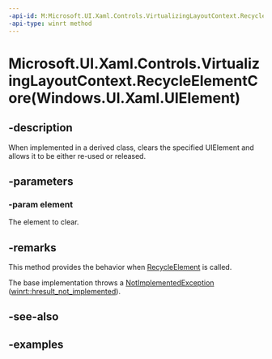 ```yaml
---
-api-id: M:Microsoft.UI.Xaml.Controls.VirtualizingLayoutContext.RecycleElementCore(Windows.UI.Xaml.UIElement)
-api-type: winrt method
---
```


# Microsoft.UI.Xaml.Controls.VirtualizingLayoutContext.RecycleElementCore(Windows.UI.Xaml.UIElement)

<!--
protected virtual void RecycleElementCore (Windows.UI.Xaml.UIElement element);
-->

## -description

When implemented in a derived class, clears the specified UIElement and allows it to be either re-used or released.

## -parameters

### -param element

The element to clear.

## -remarks

This method provides the behavior when [RecycleElement](virtualizinglayoutcontext_recycleelement_37257770.md) is called.

The base implementation throws a [NotImplementedException](/dotnet/api/system.notimplementedexception) ([winrt::hresult_not_implemented](/uwp/cpp-ref-for-winrt/error-handling/hresult-not-implemented)).

## -see-also

## -examples

